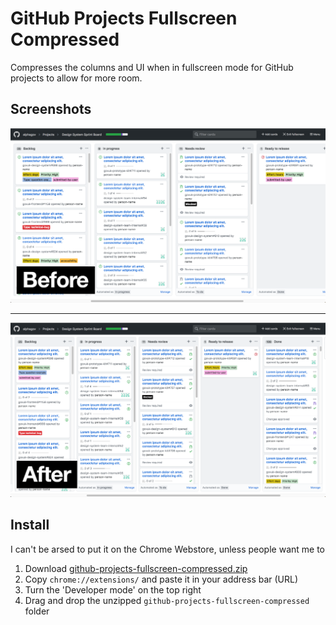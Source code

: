 # GitHub Projects Fullscreen Compressed

Compresses the columns and UI when in fullscreen mode for GitHub projects to allow for more room.

## Screenshots

![Before](./screenshots/before.png)

---

![After](./screenshots/after.png)

## Install

I can't be arsed to put it on the Chrome Webstore, unless people want me to

1. Download [github-projects-fullscreen-compressed.zip](https://github.com/nickcolley/github-projects-fullscreen-compressed/archive/master.zip)
2. Copy `chrome://extensions/` and paste it in your address bar (URL)
3. Turn the 'Developer mode' on the top right
4. Drag and drop the unzipped `github-projects-fullscreen-compressed` folder